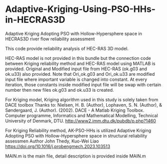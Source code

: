 # Adaptive-Kriging-Using-PSO-HHs-in-HECRAS3D
Adaptive Kriging Adopting PSO with Hollow-Hypersphere space in HECRAS3D river flow reliability assessment

This code provide reliability analysis of HEC-RAS 3D model.

HEC-RAS model is not provided in this bundle but the connection code
between Kriging reliability method and HEC-RAS model using MATLAB is
provided. Original and Modified input file from HEC-RAS (ok.g03 and ok.u33)
also provided. Note that Ori_ok.g03 and Ori_ok.u33 are modified input file 
where important variable is changed into constant. At every iteration, those 
constants inside modified input file will be swap with certain number then 
new files ok.g03 and ok.u33 is created.

For Kriging model, Kriging algorithm used in this study is solely taken 
from DACE toolbox Thanks to: Nielsen, H. B. (Author), Lophaven, S. N. 
(Author), & Søndergaard, J. (Author). (2002). DACE - A Matlab Kriging 
Toolbox. Computer programme, Informatics and Mathematical Modelling, 
Technical University of Denmark, DTU. 
http://www2.imm.dtu.dk/pubdb/p.php?1460

For Kriging Reliability method, AK-PSO-HHs is utilized 
Adaptive Kriging Adopting PSO with Hollow-Hypersphere space in structural 
reliability assessmen 
Author John Thedy, Kuo-Wei Liao
https://doi.org/10.1016/j.probengmech.2023.103513

MAIN.m is the main file, detail description is provided inside MAIN.m

